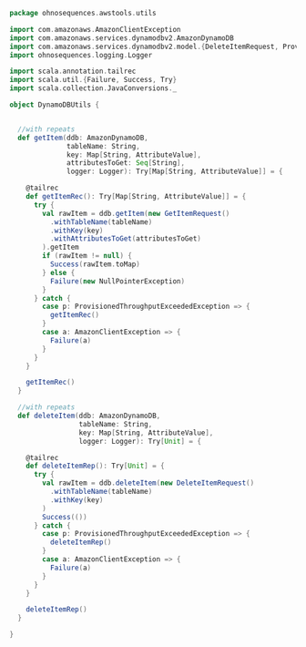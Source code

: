 
```scala
package ohnosequences.awstools.utils

import com.amazonaws.AmazonClientException
import com.amazonaws.services.dynamodbv2.AmazonDynamoDB
import com.amazonaws.services.dynamodbv2.model.{DeleteItemRequest, ProvisionedThroughputExceededException, AttributeValue, GetItemRequest}
import ohnosequences.logging.Logger

import scala.annotation.tailrec
import scala.util.{Failure, Success, Try}
import scala.collection.JavaConversions._

object DynamoDBUtils {


  //with repeats
  def getItem(ddb: AmazonDynamoDB,
              tableName: String,
              key: Map[String, AttributeValue],
              attributesToGet: Seq[String],
              logger: Logger): Try[Map[String, AttributeValue]] = {

    @tailrec
    def getItemRec(): Try[Map[String, AttributeValue]] = {
      try {
        val rawItem = ddb.getItem(new GetItemRequest()
          .withTableName(tableName)
          .withKey(key)
          .withAttributesToGet(attributesToGet)
        ).getItem
        if (rawItem != null) {
          Success(rawItem.toMap)
        } else {
          Failure(new NullPointerException)
        }
      } catch {
        case p: ProvisionedThroughputExceededException => {
          getItemRec()
        }
        case a: AmazonClientException => {
          Failure(a)
        }
      }
    }

    getItemRec()
  }

  //with repeats
  def deleteItem(ddb: AmazonDynamoDB,
                 tableName: String,
                 key: Map[String, AttributeValue],
                 logger: Logger): Try[Unit] = {

    @tailrec
    def deleteItemRep(): Try[Unit] = {
      try {
        val rawItem = ddb.deleteItem(new DeleteItemRequest()
          .withTableName(tableName)
          .withKey(key)
        )
        Success(())
      } catch {
        case p: ProvisionedThroughputExceededException => {
          deleteItemRep()
        }
        case a: AmazonClientException => {
          Failure(a)
        }
      }
    }

    deleteItemRep()
  }

}

```




[main/scala/ohnosequences/awstools/autoscaling/AutoScaling.scala]: ../autoscaling/AutoScaling.scala.md
[main/scala/ohnosequences/awstools/autoscaling/AutoScalingGroup.scala]: ../autoscaling/AutoScalingGroup.scala.md
[main/scala/ohnosequences/awstools/AWSClients.scala]: ../AWSClients.scala.md
[main/scala/ohnosequences/awstools/dynamodb/DynamoDBUtils.scala]: ../dynamodb/DynamoDBUtils.scala.md
[main/scala/ohnosequences/awstools/ec2/EC2.scala]: ../ec2/EC2.scala.md
[main/scala/ohnosequences/awstools/ec2/Filters.scala]: ../ec2/Filters.scala.md
[main/scala/ohnosequences/awstools/ec2/InstanceType.scala]: ../ec2/InstanceType.scala.md
[main/scala/ohnosequences/awstools/ec2/Utils.scala]: ../ec2/Utils.scala.md
[main/scala/ohnosequences/awstools/regions/Region.scala]: ../regions/Region.scala.md
[main/scala/ohnosequences/awstools/s3/S3.scala]: ../s3/S3.scala.md
[main/scala/ohnosequences/awstools/sns/SNS.scala]: ../sns/SNS.scala.md
[main/scala/ohnosequences/awstools/sns/Topic.scala]: ../sns/Topic.scala.md
[main/scala/ohnosequences/awstools/sqs/Queue.scala]: ../sqs/Queue.scala.md
[main/scala/ohnosequences/awstools/sqs/SQS.scala]: ../sqs/SQS.scala.md
[main/scala/ohnosequences/awstools/utils/AutoScalingUtils.scala]: AutoScalingUtils.scala.md
[main/scala/ohnosequences/awstools/utils/DynamoDBUtils.scala]: DynamoDBUtils.scala.md
[main/scala/ohnosequences/awstools/utils/SQSUtils.scala]: SQSUtils.scala.md
[main/scala/ohnosequences/benchmark/Benchmark.scala]: ../../benchmark/Benchmark.scala.md
[main/scala/ohnosequences/logging/Logger.scala]: ../../logging/Logger.scala.md
[main/scala/ohnosequences/logging/S3Logger.scala]: ../../logging/S3Logger.scala.md
[test/scala/ohnosequences/awstools/AWSClients.scala]: ../../../../../test/scala/ohnosequences/awstools/AWSClients.scala.md
[test/scala/ohnosequences/awstools/EC2Tests.scala]: ../../../../../test/scala/ohnosequences/awstools/EC2Tests.scala.md
[test/scala/ohnosequences/awstools/RegionTests.scala]: ../../../../../test/scala/ohnosequences/awstools/RegionTests.scala.md
[test/scala/ohnosequences/awstools/S3Tests.scala]: ../../../../../test/scala/ohnosequences/awstools/S3Tests.scala.md
[test/scala/ohnosequences/awstools/SQSTests.scala]: ../../../../../test/scala/ohnosequences/awstools/SQSTests.scala.md